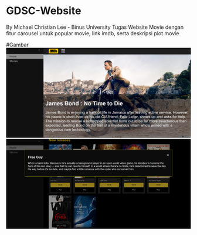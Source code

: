 # GDSC-Website
By Michael Christian Lee - Binus University
Tugas Website Movie dengan fitur carousel untuk popular movie, link imdb, serta deskripsi plot movie

#Gambar
![MainPage](SS-Web1.png)
![Plot](SS-Web2.png)


